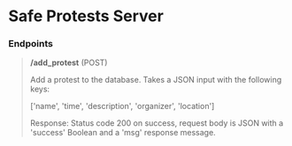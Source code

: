 # Safe Protests Server

### Endpoints

> **/add_protest** (POST)
> 
> Add a protest to the database. Takes a JSON input with the following keys: 
> 
> ['name', 'time', 'description', 'organizer', 'location']
> 
> Response: Status code 200 on success, request body is JSON with a 'success' Boolean and a 'msg' response message.